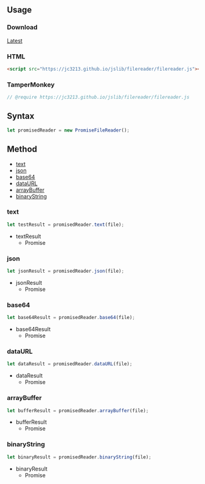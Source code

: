 ## Usage

### Download
[Latest](https://jc3213.github.io/jslib/filereader/filereader.js)

### HTML
```HTML
<script src="https://jc3213.github.io/jslib/filereader/filereader.js"></script>
```

### TamperMonkey
```javascript
// @require https://jc3213.github.io/jslib/filereader/filereader.js
```

## Syntax
```javascript
let promisedReader = new PromiseFileReader();
```

## Method
- [text](#text)
- [json](#json)
- [base64](#base64)
- [dataURL](#dataURL)
- [arrayBuffer](#arrayBuffer)
- [binaryString](#binaryString)

### text
```javascript
let testResult = promisedReader.text(file);
```
- textResult
    - Promise

### json
```javascript
let jsonResult = promisedReader.json(file);
```
- jsonResult
    - Promise

### base64
```javascript
let base64Result = promisedReader.base64(file);
```
- base64Result
    - Promise

### dataURL
```javascript
let dataResult = promisedReader.dataURL(file);
```
- dataResult
    - Promise

### arrayBuffer
```javascript
let bufferResult = promisedReader.arrayBuffer(file);
```
- bufferResult
    - Promise

### binaryString
```javascript
let binaryResult = promisedReader.binaryString(file);
```
- binaryResult
    - Promise
